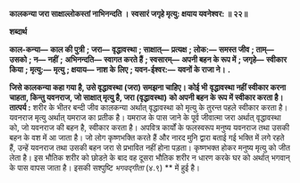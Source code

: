 **कालकन्या जरा साक्षाल्लोकस्तां नाभिनन्दति ।** **स्वसारं जगृहे मृत्यु: क्षयाय यवनेश्वर: ॥ २२॥** 

**शब्दार्थ** 

**काल-कन्या—** **काल की पुत्री** **; जरा—** **वृद्धावस्था** **; साक्षात्—** **प्रत्यक्ष** **; लोक:—** **समस्त जीव** **; ताम्—** **उसको** **; न—** **नहीं** **;** **अभिनन्दति—** **स्वागत करते हैं** **; स्वसारम्—** **अपनी बहन के रूप में** **; जगृहे—** **स्वीकार किया** **; मृत्यु:—** **मृत्यु** **; क्षयाय—** **नाश के** **लिए** **; यवन-ईश्वर:—** **यवनों के राजा ने।** **.** 

**जिसे कालकन्या कहा गया है, उसे वृद्धावस्था (जरा) समझना चाहिए। कोई भी** **वृद्धावस्था नहीं स्वीकार करना चाहता, किन्तु यवनराज, जो साक्षात् मृत्यु है, जरा (वृद्धावस्था)** **को अपनी बहन के रूप में स्वीकार करता है।** **तात्पर्य :** शरीर के भीतर बन्दी जीव कालकन्या अर्थात् वृद्धावस्था को मृत्यु के तुरन्त पहले स्वीकार करता है। यवनराज मृत्यु अर्थात् यमराज का प्रतीक है। यमराज के पास जाने के पूर्व जीवात्मा जरा अर्थात् वृद्धावस्था को, जो यवनराज की बहन है, स्वीकार करता है। अपवित्र कार्यों के फलस्वरूप मनुष्य यवनराज तथा उसकी बहन के वश में आ जाता है। जो लोग कृष्णभक्ति करते हैं और नारद मुनि द्वारा बताई गई भक्ति में लगे रहते हैं, उन्हें यवनराज तथा उसकी बहन जरा से प्रभावित नहीं होना पड़ता। कृष्णभक्त होकर मनुष्य मृत्यु को जीत लेता है। इस भौतिक शरीर को छोडऩे के बाद वह दूसरा भौतिक शरीर न धारण करके घर को अर्थात् भगवान् के पास वापस जाता है। इसकी सश्पुष्टि *भगवद्गीता* (४.९) ** में हुई है।  